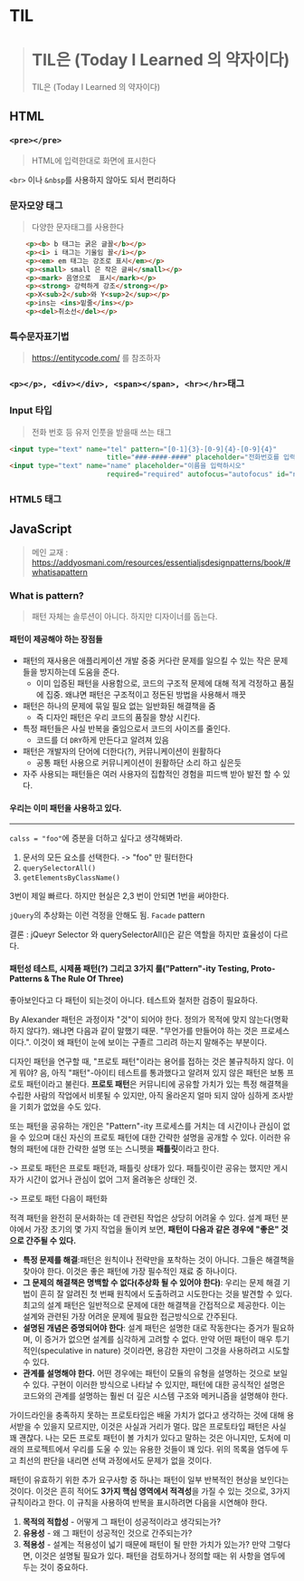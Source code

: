 # TIL

> TIL은 (Today I Learned 의 약자이다)
> =======
> TIL은 (Today I Learned 의 약자이다)
>

## HTML

### `<pre></pre>`

> HTML에 입력한대로 화면에 표시한다

`<br>` 이나 `&nbsp`를 사용하지 않아도 되서 편리하다



### 문자모양 태그

> 다양한 문자태그를 사용한다

```html
	<p><b> b 태그는 굵은 글꼴</b></p>
	<p><i> i 태그는 기울임 꼴</i></p>
	<p><em> em 태그는 강조로 표시</em></p>
	<p><small> small 은 작은 글씨</small></p>
	<p><mark> 음영으로  표시</mark></p>
	<p><strong> 강력하게 강조</strong></p>
	<p>X<sub>2</sub>와 Y<sup>2</sup></p>
	<p>ins는 <ins>밑줄</ins></p>
	<p><del>취소선</del></p>
```



### 특수문자표기법

> https://entitycode.com/ 를 참조하자



### `<p></p>, <div></div>, <span></span>, <hr></hr>`태그

### Input 타입

> 전화 번호 등 유저 인풋을 받을때 쓰는 태그 

```html
<input type="text" name="tel" pattern="[0-1]{3}-[0-9]{4}-[0-9]{4}"
						title="###-####-####" placeholder="전화번호를 입력하시오" id="phone">
<input type="text" name="name" placeholder="이름을 입력하시오"
						required="required" autofocus="autofocus" id="name">
```



### HTML5 태그



## JavaScript

> 메인 교재 : https://addyosmani.com/resources/essentialjsdesignpatterns/book/#whatisapattern



### What is pattern?

> 패턴 자체는 솔루션이 아니다. 하지만 디자이너를 돕는다.

#### 패턴이 제공해야 하는 장점들

- 패턴의 재사용은 애플리케이션 개발 중중 커다란 문제를 일으킬 수 있는 작은 문제들을 방지하는데 도움을 준다.
  - 이미 입증된 패턴을 사용함으로, 코드의 구조적 문제에 대해 적게 걱정하고 품질에 집중. 왜냐면 패턴은 구조적이고 정돈된 방법을 사용해서 깨끗
- 패턴은 하나의 문제에 묶일 필요 없는 일반화된 해결책을 줌
  - 즉 디자인 패턴은 우리 코드의 품질을 향상 시킨다.
- 특정 패턴들은 사실 반복을 줄임으로서 코드의 사이즈를 줄인다.
  - 코드를 더 `DRY`하게 만든다고 알려져 있음
- 패턴은 개발자의 단어에 더한다(?), 커뮤니케이션이 원활하다
  - 공통 패턴 사용으로 커뮤니케이션이 원활하단 소리 하고 싶은듯
- 자주 사용되는 패턴들은 여러 사용자의 집합적인 경험을 피드백 받아 발전 할 수 있다.

#### 우리는 이미 패턴을 사용하고 있다.

---

`calss = "foo"`에 증분을 더하고 싶다고 생각해봐라.

1. 문서의 모든 요소를 선택한다. -> "foo" 만 필터한다
2. `querySelectorAll()` 
3.  `getElementsByClassName()`

3번이 제일 빠르다. 하지만 현실은 2,3 번이 안되면 1번을 써야한다.

`jQuery`의 추상화는 이런 걱정을 안해도 됨. `Facade` pattern



결론 : jQueyr Selector 와 querySelectorAll()은 같은 역할을 하지만 효율성이 다르다.



#### 패턴성 테스트, 시제품 패턴(?) 그리고 3가지 룰("Pattern"-ity Testing, Proto-Patterns & The Rule Of Three)

좋아보인다고 다 패턴이 되는것이 아니다. 테스트와 철저한 검증이 필요하다.

By Alexander 패턴은 과정이자 "것"이 되어야 한다. 정의가 목적에 맞지 않는다(명확하지 않다?). 왜냐면 다음과 같이 말했기 때문. "무언가를 만들어야 하는 것은 프로세스이다.". 이것이 왜 패턴이 눈에 보이는 구졸르 그리려 하는지 말해주는 부분이다.

 디자인 패턴을 연구할 때, "프로토 패턴"이라는 용어를 접하는 것은 불규칙하지 않다. 이게 뭐야? 음, 아직 "패턴"-아이티 테스트를 통과했다고 알려져 있지 않은 패턴은 보통 프로토 패턴이라고 불린다. **프로토 패턴**은 커뮤니티에 공유할 가치가 있는 특정 해결책을 수립한 사람의 작업에서 비롯될 수 있지만, 아직 올라온지 얼마 되지 않아 심하게 조사받을 기회가 없었을 수도 있다.



또는 패턴을 공유하는 개인은 "Pattern"-ity 프로세스를 거치는 데 시간이나 관심이 없을 수 있으며 대신 자신의 프로토 패턴에 대한 간략한 설명을 공개할 수 있다. 이러한 유형의 패턴에 대한 간략한 설명 또는 스니펫을 **패틀릿**이라고 한다.

 -> 프로토 패턴은 프로토 패턴과, 패틀릿 상태가 있다. 패틀릿이란 공유는 했지만 게시자가 시간이 없거나 관심이 없어 그저 올려놓은 상태인 것.

-> 프로토 패턴 다음이 패턴화



적격 패턴을 완전히 문서화하는 데 관련된 작업은 상당히 어려울 수 있다. 설계 패턴 분야에서 가장 초기의 몇 가지 작업을 돌이켜 보면, **패턴이 다음과 같은 경우에 "좋은" 것으로 간주될 수 있다.**

- **특정 문제를 해결**:패턴은 원칙이나 전략만을 포착하는 것이 아니다. 그들은 해결책을 찾아야 한다. 이것은 좋은 패턴에 가장 필수적인 재료 중 하나이다.
- **그 문제의 해결책은 명백할 수 없다(추상화 될 수 있어야 한다)**: 우리는 문제 해결 기법이 흔히 잘 알려진 첫 번째 원칙에서 도출하려고 시도한다는 것을 발견할 수 있다. 최고의 설계 패턴은 일반적으로 문제에 대한 해결책을 간접적으로 제공한다. 이는 설계와 관련된 가장 어려운 문제에 필요한 접근방식으로 간주된다.
- **설명된 개념은 증명되어야 한다**: 설계 패턴은 설명한 대로 작동한다는 증거가 필요하며, 이 증거가 없으면 설계를 심각하게 고려할 수 없다. 만약 어떤 패턴이 매우 투기적인(speculative in nature) 것이라면, 용감한 자만이 그것을 사용하려고 시도할 수 있다.
- **관계를 설명해야 한다.** 어떤 경우에는 패턴이 모듈의 유형을 설명하는 것으로 보일 수 있다. 구현이 이러한 방식으로 나타날 수 있지만, 패턴에 대한 공식적인 설명은 코드와의 관계를 설명하는 훨씬 더 깊은 시스템 구조와 메커니즘을 설명해야 한다.



 가이드라인을 충족하지 못하는 프로토타입은 배울 가치가 없다고 생각하는 것에 대해 용서받을 수 있을지 모르지만, 이것은 사실과 거리가 멀다. 많은 프로토타입 패턴은 사실 꽤 괜찮다. 나는 모든 프로토 패턴이 볼 가치가 있다고 말하는 것은 아니지만, 도처에 미래의 프로젝트에서 우리를 도울 수 있는 유용한 것들이 꽤 있다. 위의 목록을 염두에 두고 최선의 판단을 내리면 선택 과정에서도 문제가 없을 것이다.

 패턴이 유효하기 위한 추가 요구사항 중 하나는 패턴이 일부 반복적인 현상을 보인다는 것이다. 이것은 흔히 적어도 **3가지 핵심 영역에서 적격성**을 가질 수 있는 것으로, 3가지 규칙이라고 한다. 이 규칙을 사용하여 반복을 표시하려면 다음을 시연해야 한다.

1. **목적의 적합성** - 어떻게 그 패턴이 성공적이라고 생각되는가?
2. **유용성** - 왜 그 패턴이 성공적인 것으로 간주되는가?
3. **적용성** - 설계는 적용성이 넓기 때문에 패턴이 될 만한 가치가 있는가? 만약 그렇다면, 이것은 설명될 필요가 있다. 패턴을 검토하거나 정의할 때는 위 사항을 염두에 두는 것이 중요하다.
